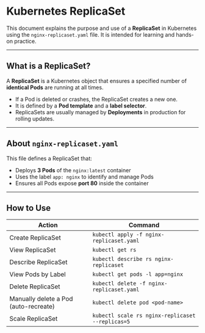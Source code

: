 # Kubernetes ReplicaSet 

This document explains the purpose and use of a **ReplicaSet** in Kubernetes using the `nginx-replicaset.yaml` file. It is intended for learning and hands-on practice.

---

## What is a ReplicaSet?

A **ReplicaSet** is a Kubernetes object that ensures a specified number of **identical Pods** are running at all times.

- If a Pod is deleted or crashes, the ReplicaSet creates a new one.
- It is defined by a **Pod template** and a **label selector**.
- ReplicaSets are usually managed by **Deployments** in production for rolling updates.

---

## About `nginx-replicaset.yaml`

This file defines a ReplicaSet that:

- Deploys **3 Pods** of the `nginx:latest` container
- Uses the label `app: nginx` to identify and manage Pods
- Ensures all Pods expose **port 80** inside the container

---

## How to Use

| Action                                | Command                                          |
| ------------------------------------- | ------------------------------------------------ |
| Create ReplicaSet                     | `kubectl apply -f nginx-replicaset.yaml`         |
| View ReplicaSet                       | `kubectl get rs`                                 |
| Describe ReplicaSet                   | `kubectl describe rs nginx-replicaset`           |
| View Pods by Label                    | `kubectl get pods -l app=nginx`                  |
| Delete ReplicaSet                     | `kubectl delete -f nginx-replicaset.yaml`        |
| Manually delete a Pod (auto-recreate) | `kubectl delete pod <pod-name>`                  |
| Scale ReplicaSet                      | `kubectl scale rs nginx-replicaset --replicas=5` |
